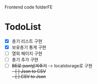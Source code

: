 Frontend code folderFE 

# TodoList
- [x] 총기 리스트 구현  
- [x] 보유총기 통계 구현  
- [ ] 열외 페이지 구현  
- [ ] 총기 추가 구현  
- [ ] ~~BE로 json넘겨주기~~ -> localstorage로 구현  
~~- [ ] Json to CSV~~  
~~- [ ] CSV to Json~~  
